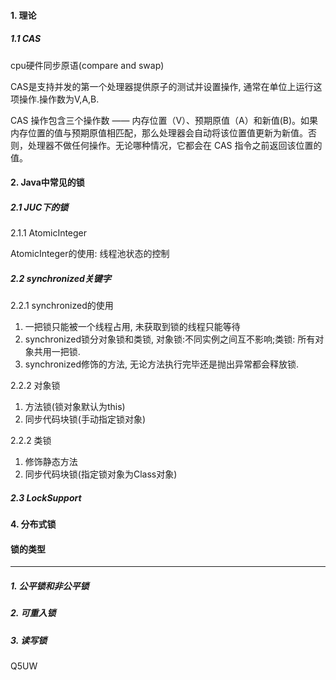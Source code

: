 #### 1. 理论

##### 1.1 CAS

cpu硬件同步原语(compare and swap)

CAS是支持并发的第一个处理器提供原子的测试并设置操作, 通常在单位上运行这项操作.操作数为V,A,B.

CAS 操作包含三个操作数 —— 内存位置（V）、预期原值（A）和新值(B)。如果内存位置的值与预期原值相匹配，那么处理器会自动将该位置值更新为新值。否则，处理器不做任何操作。无论哪种情况，它都会在 CAS 指令之前返回该位置的值。



#### 2. Java中常见的锁

##### 2.1 JUC下的锁

2.1.1 AtomicInteger

AtomicInteger的使用: 线程池状态的控制

##### 2.2 synchronized关键字

2.2.1 synchronized的使用

1. 一把锁只能被一个线程占用, 未获取到锁的线程只能等待
2. synchronized锁分对象锁和类锁, 对象锁:不同实例之间互不影响;类锁: 所有对象共用一把锁.
3. synchronized修饰的方法, 无论方法执行完毕还是抛出异常都会释放锁.

2.2.2 对象锁

1. 方法锁(锁对象默认为this)
2. 同步代码块锁(手动指定锁对象)

2.2.2 类锁

1. 修饰静态方法
2. 同步代码块锁(指定锁对象为Class对象)

##### 2.3 LockSupport



#### 4. 分布式锁



#### 锁的类型

---

##### 1. 公平锁和非公平锁

##### 2. 可重入锁

##### 3. 读写锁

Q5UW

























